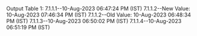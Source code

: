 Output
Table 1:
7.1.1.1--10-Aug-2023 06:47:24 PM (IST)
7.1.1.2--New Value: 10-Aug-2023 07:46:34 PM (IST)
7.1.1.2--Old Value: 10-Aug-2023 06:48:34 PM (IST)
7.1.1.3--10-Aug-2023 06:50:02 PM (IST)
7.1.1.4--10-Aug-2023 06:51:19 PM (IST)
